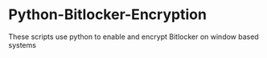 # Python-Bitlocker-Encryption
These scripts use python to enable and encrypt Bitlocker on window based systems 
